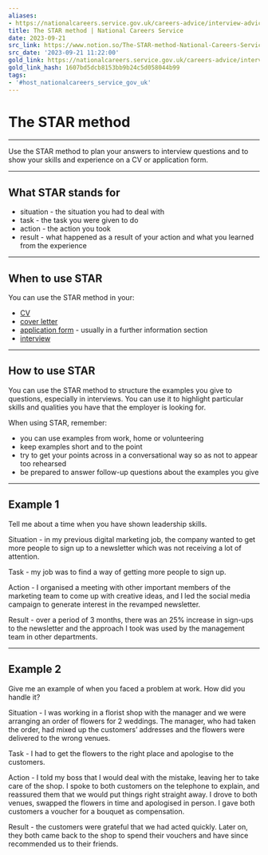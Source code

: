 ```yaml
---
aliases:
- https://nationalcareers.service.gov.uk/careers-advice/interview-advice/the-star-method
title: The STAR method | National Careers Service
date: 2023-09-21
src_link: https://www.notion.so/The-STAR-method-National-Careers-Service-c958f9cec05141578f4fd052bbde2c39
src_date: '2023-09-21 11:22:00'
gold_link: https://nationalcareers.service.gov.uk/careers-advice/interview-advice/the-star-method
gold_link_hash: 1607bd5dcb8153bb9b24c5d058044b99
tags:
- '#host_nationalcareers_service_gov_uk'
---
```


The STAR method
===============




---

Use the STAR method to plan your answers to interview questions and to show your skills and experience on a CV or application form.




---


What STAR stands for
--------------------


* situation - the situation you had to deal with
* task - the task you were given to do
* action - the action you took
* result - what happened as a result of your action and what you learned from the experience




---


When to use STAR
----------------


You can use the STAR method in your:


* [CV](/careers-advice/cv-sections)
* [cover letter](/careers-advice/covering-letter)
* [application form](/careers-advice/application-forms) - usually in a further information section
* [interview](/careers-advice/interview-advice)




---


How to use STAR
---------------


You can use the STAR method to structure the examples you give to questions, especially in interviews. You can use it to highlight particular skills and qualities you have that the employer is looking for.


When using STAR, remember:


* you can use examples from work, home or volunteering
* keep examples short and to the point
* try to get your points across in a conversational way so as not to appear too rehearsed
* be prepared to answer follow-up questions about the examples you give




---


Example 1
---------


Tell me about a time when you have shown leadership skills.


Situation - in my previous digital marketing job, the company wanted to get more people to sign up to a newsletter which was not receiving a lot of attention.


Task - my job was to find a way of getting more people to sign up.


Action - I organised a meeting with other important members of the marketing team to come up with creative ideas, and I led the social media campaign to generate interest in the revamped newsletter.


Result - over a period of 3 months, there was an 25% increase in sign-ups to the newsletter and the approach I took was used by the management team in other departments.




---


Example 2
---------


Give me an example of when you faced a problem at work. How did you handle it?


Situation - I was working in a florist shop with the manager and we were arranging an order of flowers for 2 weddings. The manager, who had taken the order, had mixed up the customers’ addresses and the flowers were delivered to the wrong venues.


Task - I had to get the flowers to the right place and apologise to the customers.


Action - I told my boss that I would deal with the mistake, leaving her to take care of the shop. I spoke to both customers on the telephone to explain, and reassured them that we would put things right straight away. I drove to both venues, swapped
 the flowers in time and apologised in person. I gave both customers a voucher for a bouquet as compensation.


Result - the customers were grateful that we had acted quickly. Later on, they both came back to the shop to spend their vouchers and have since recommended us to their friends.